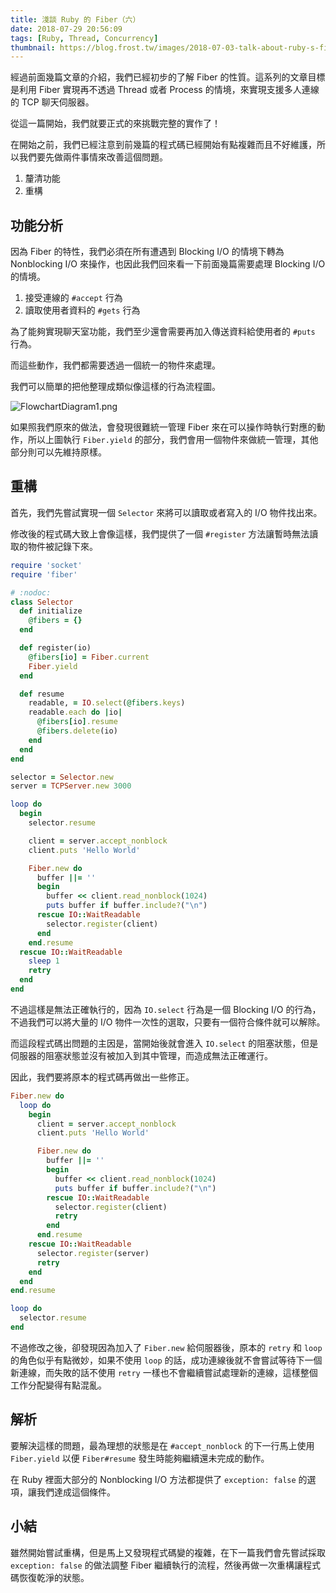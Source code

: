 ```yaml
---
title: 淺談 Ruby 的 Fiber（六）
date: 2018-07-29 20:56:09
tags: [Ruby, Thread, Concurrency]
thumbnail: https://blog.frost.tw/images/2018-07-03-talk-about-ruby-s-fiber-part-2/thumbnail.jpg
---
```


經過前面幾篇文章的介紹，我們已經初步的了解 Fiber 的性質。這系列的文章目標是利用 Fiber 實現再不透過 Thread 或者 Process 的情境，來實現支援多人連線的 TCP 聊天伺服器。

從這一篇開始，我們就要正式的來挑戰完整的實作了！

<!-- more -->

在開始之前，我們已經注意到前幾篇的程式碼已經開始有點複雜而且不好維護，所以我們要先做兩件事情來改善這個問題。

1. 釐清功能
2. 重構

## 功能分析

因為 Fiber 的特性，我們必須在所有遭遇到 Blocking I/O 的情境下轉為 Nonblocking I/O 來操作，也因此我們回來看一下前面幾篇需要處理 Blocking I/O 的情境。

1. 接受連線的 `#accept` 行為
2. 讀取使用者資料的 `#gets` 行為

為了能夠實現聊天室功能，我們至少還會需要再加入傳送資料給使用者的 `#puts` 行為。

而這些動作，我們都需要透過一個統一的物件來處理。

我們可以簡單的把他整理成類似像這樣的行為流程圖。

![FlowchartDiagram1.png](https://blog.frost.tw/images/2018-07-03-talk-about-ruby-s-fiber-part-6/flowchart.png)

如果照我們原來的做法，會發現很難統一管理 Fiber 來在可以操作時執行對應的動作，所以上圖執行 `Fiber.yield` 的部分，我們會用一個物件來做統一管理，其他部分則可以先維持原樣。

## 重構

首先，我們先嘗試實現一個 `Selector` 來將可以讀取或者寫入的 I/O 物件找出來。

修改後的程式碼大致上會像這樣，我們提供了一個 `#register` 方法讓暫時無法讀取的物件被記錄下來。

```ruby
require 'socket'
require 'fiber'

# :nodoc:
class Selector
  def initialize
    @fibers = {}
  end

  def register(io)
    @fibers[io] = Fiber.current
    Fiber.yield
  end

  def resume
    readable, = IO.select(@fibers.keys)
    readable.each do |io|
      @fibers[io].resume
      @fibers.delete(io)
    end
  end
end

selector = Selector.new
server = TCPServer.new 3000

loop do
  begin
    selector.resume

    client = server.accept_nonblock
    client.puts 'Hello World'

    Fiber.new do
      buffer ||= ''
      begin
        buffer << client.read_nonblock(1024)
        puts buffer if buffer.include?("\n")
      rescue IO::WaitReadable
        selector.register(client)
      end
    end.resume
  rescue IO::WaitReadable
    sleep 1
    retry
  end
end
```

不過這樣是無法正確執行的，因為 `IO.select` 行為是一個 Blocking I/O 的行為，不過我們可以將大量的 I/O 物件一次性的選取，只要有一個符合條件就可以解除。

而這段程式碼出問題的主因是，當開始後就會進入 `IO.select` 的阻塞狀態，但是伺服器的阻塞狀態並沒有被加入到其中管理，而造成無法正確運行。

因此，我們要將原本的程式碼再做出一些修正。

```ruby
Fiber.new do
  loop do
    begin
      client = server.accept_nonblock
      client.puts 'Hello World'

      Fiber.new do
        buffer ||= ''
        begin
          buffer << client.read_nonblock(1024)
          puts buffer if buffer.include?("\n")
        rescue IO::WaitReadable
          selector.register(client)
          retry
        end
      end.resume
    rescue IO::WaitReadable
      selector.register(server)
      retry
    end
  end
end.resume

loop do
  selector.resume
end
```

不過修改之後，卻發現因為加入了 `Fiber.new` 給伺服器後，原本的 `retry` 和 `loop` 的角色似乎有點微妙，如果不使用 `loop` 的話，成功連線後就不會嘗試等待下一個新連線，而失敗的話不使用 `retry` 一樣也不會繼續嘗試處理新的連線，這樣整個工作分配變得有點混亂。

## 解析

要解決這樣的問題，最為理想的狀態是在 `#accept_nonblock` 的下一行馬上使用 `Fiber.yield` 以便 `Fiber#resume` 發生時能夠繼續還未完成的動作。

在 Ruby 裡面大部分的 Nonblocking I/O 方法都提供了 `exception: false` 的選項，讓我們達成這個條件。

## 小結

雖然開始嘗試重構，但是馬上又發現程式碼變的複雜，在下一篇我們會先嘗試採取 `exception: false` 的做法調整 Fiber 繼續執行的流程，然後再做一次重構讓程式碼恢復乾淨的狀態。